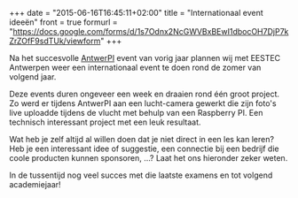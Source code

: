 +++
date = "2015-06-16T16:45:11+02:00"
title = "Internationaal event ideeën"
front = true
formurl = "https://docs.google.com/forms/d/1s7Odnx2NcGWVBxBEwI1dbocOH7DjP7kZrZOfF9sdTUk/viewform"
+++

Na het succesvolle [AntwerPI](http://antwerpi.eestec.be/) event van vorig jaar plannen wij met EESTEC Antwerpen weer een internationaal event te doen rond de zomer van volgend jaar.

Deze events duren ongeveer een week en draaien rond één groot project. Zo werd er tijdens AntwerPI aan een lucht-camera gewerkt die zijn foto's live uploadde tijdens de vlucht met behulp van een Raspberry PI. Een technisch interessant project met een leuk resultaat.

Wat heb je zelf altijd al willen doen dat je niet direct in een les kan leren?
Heb je een interessant idee of suggestie, een connectie bij een bedrijf die coole producten kunnen sponsoren, ...?
Laat het ons hieronder zeker weten.

In de tussentijd nog veel succes met die laatste examens en tot volgend academiejaar!

